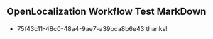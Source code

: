 ## OpenLocalization Workflow Test MarkDown
* 75f43c11-48c0-48a4-9ae7-a39bca8b6e43 thanks!

<!--HONumber=Sep16_HO1-->


